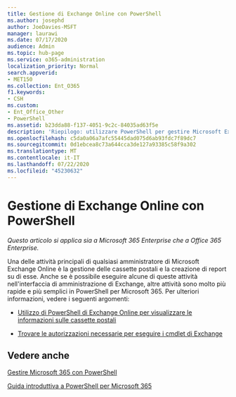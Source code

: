 ```yaml
---
title: Gestione di Exchange Online con PowerShell
ms.author: josephd
author: JoeDavies-MSFT
manager: laurawi
ms.date: 07/17/2020
audience: Admin
ms.topic: hub-page
ms.service: o365-administration
localization_priority: Normal
search.appverid:
- MET150
ms.collection: Ent_O365
f1.keywords:
- CSH
ms.custom:
- Ent_Office_Other
- PowerShell
ms.assetid: b23dda88-f137-4051-9c2c-84035ad63f5e
description: 'Riepilogo: utilizzare PowerShell per gestire Microsoft Exchange Online, inclusa la visualizzazione della configurazione della cassetta postale e la creazione di report avanzati.'
ms.openlocfilehash: c5da0a06a7afc55445dad075d6ab93fdc7f89dc7
ms.sourcegitcommit: 0d1ebcea8c73a644cca3de127a93385c58f9a302
ms.translationtype: MT
ms.contentlocale: it-IT
ms.lasthandoff: 07/22/2020
ms.locfileid: "45230632"
---
```

# <a name="manage-exchange-online-with-powershell"></a>Gestione di Exchange Online con PowerShell

*Questo articolo si applica sia a Microsoft 365 Enterprise che a Office 365 Enterprise.*

Una delle attività principali di qualsiasi amministratore di Microsoft Exchange Online è la gestione delle cassette postali e la creazione di report su di esse. Anche se è possibile eseguire alcune di queste attività nell'interfaccia di amministrazione di Exchange, altre attività sono molto più rapide e più semplici in PowerShell per Microsoft 365. Per ulteriori informazioni, vedere i seguenti argomenti:
  
- [Utilizzo di PowerShell di Exchange Online per visualizzare le informazioni sulle cassette postali](https://docs.microsoft.com/exchange/recipients-in-exchange-online/manage-user-mailboxes/use-powershell-to-display-mailbox-information)
    
- [Trovare le autorizzazioni necessarie per eseguire i cmdlet di Exchange](https://docs.microsoft.com/powershell/exchange/exchange-server/find-exchange-cmdlet-permissions)
    
## <a name="see-also"></a>Vedere anche

[Gestire Microsoft 365 con PowerShell](manage-office-365-with-office-365-powershell.md)
  
[Guida introduttiva a PowerShell per Microsoft 365](getting-started-with-office-365-powershell.md)

